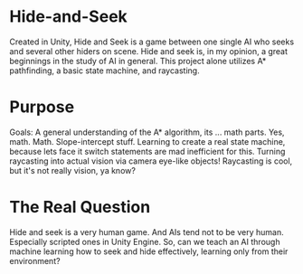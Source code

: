 # Hide-and-Seek

Created in Unity, Hide and Seek is a game between one single AI who seeks and several other hiders on scene.
Hide and seek is, in my opinion, a great beginnings in the study of AI in general. This project alone utilizes A* pathfinding, a basic state machine, and raycasting.

# Purpose

Goals:
A general understanding of the A* algorithm, its ... math parts. Yes, math. Math. Slope-intercept stuff.
Learning to create a real state machine, because lets face it switch statements are mad inefficient for this.
Turning raycasting into actual vision via camera eye-like objects! Raycasting is cool, but it's not really vision, ya know?

# The Real Question

Hide and seek is a very human game. And AIs tend not to be very human. Especially scripted ones in Unity Engine.
So, can we teach an AI through machine learning how to seek and hide effectively, learning only from their environment?
